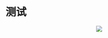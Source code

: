 # 测试
<div align=center>
<img src="https://github.com/henbudidiao/UAV-path-planning/assets/64433060/60fb0421-5279-47fc-9749-531c8bb64522">
</div>

